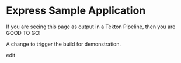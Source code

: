 # Express Sample Application

If you are seeing this page as output in a Tekton Pipeline, then you are GOOD TO GO!

A change to trigger the build for demonstration.


edit
